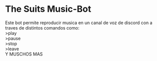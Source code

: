 # The Suits Music-Bot
Este bot permite reproducir musica en un canal de voz de discord con a traves de distintos comandos como: <br> >play <br> >pause <br> >stop <br> >leave <br> Y MUSCHOS MAS
